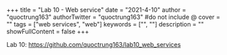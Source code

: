 +++
title = "Lab 10 - Web service"
date = "2021-4-10"
author = "quoctrung163"
authorTwitter = "quoctrung163" #do not include @
cover = ""
tags = ["web services", "web"]
keywords = ["", ""]
description = ""
showFullContent = false
+++

Lab 10: 
https://github.com/quoctrung163/lab10_web_services